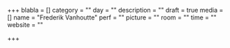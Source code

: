 +++
blabla = []
category = ""
day = ""
description = ""
draft = true
media = []
name = "Frederik Vanhoutte"
perf = ""
picture = ""
room = ""
time = ""
website = ""

+++
